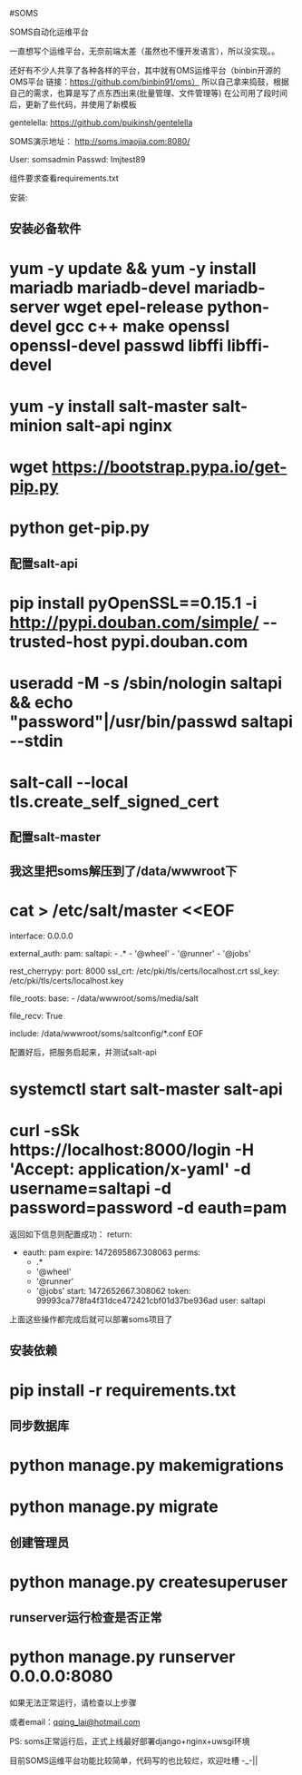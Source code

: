 #SOMS

SOMS自动化运维平台

一直想写个运维平台，无奈前端太差（虽然也不懂开发语言），所以没实现。。

还好有不少人共享了各种各样的平台，其中就有OMS运维平台（binbin开源的OMS平台 链接：https://github.com/binbin91/oms）
所以自己拿来捣鼓，根据自己的需求，也算是写了点东西出来(批量管理、文件管理等)
在公司用了段时间后，更新了些代码，并使用了新模板

gentelella:
https://github.com/puikinsh/gentelella


SOMS演示地址：
http://soms.imaojia.com:8080/

User: somsadmin
Passwd: Imjtest89

组件要求查看requirements.txt


安装:

## 安装必备软件
# yum -y update && yum -y install mariadb mariadb-devel mariadb-server wget epel-release python-devel gcc c++ make openssl openssl-devel passwd libffi libffi-devel
# yum -y install salt-master salt-minion salt-api nginx
# wget https://bootstrap.pypa.io/get-pip.py
# python get-pip.py

## 配置salt-api
# pip install pyOpenSSL==0.15.1  -i http://pypi.douban.com/simple/ --trusted-host pypi.douban.com
# useradd -M -s /sbin/nologin saltapi && echo "password"|/usr/bin/passwd saltapi --stdin
# salt-call --local tls.create_self_signed_cert

## 配置salt-master
## 我这里把soms解压到了/data/wwwroot下

# cat > /etc/salt/master <<EOF
interface: 0.0.0.0

external_auth:
  pam:
    saltapi:
      - .*
      - '@wheel'
      - '@runner'
      - '@jobs'

rest_cherrypy:
  port: 8000
  ssl_crt: /etc/pki/tls/certs/localhost.crt
  ssl_key: /etc/pki/tls/certs/localhost.key

file_roots:
  base:
    - /data/wwwroot/soms/media/salt

file_recv: True

include: /data/wwwroot/soms/saltconfig/*.conf
EOF

配置好后，把服务启起来，并测试salt-api

# systemctl start salt-master salt-api
# curl -sSk https://localhost:8000/login -H 'Accept: application/x-yaml' -d username=saltapi -d password=password -d eauth=pam

返回如下信息则配置成功：
return:
- eauth: pam
  expire: 1472695867.308063
  perms:
  - .*
  - '@wheel'
  - '@runner'
  - '@jobs'
  start: 1472652667.308062
  token: 99993ca778fa4f31dce472421cbf01d37be936ad
  user: saltapi

上面这些操作都完成后就可以部署soms项目了

## 安装依赖
# pip install -r requirements.txt

## 同步数据库
# python manage.py makemigrations
# python manage.py migrate

## 创建管理员
# python manage.py createsuperuser

## runserver运行检查是否正常
# python manage.py runserver 0.0.0.0:8080

如果无法正常运行，请检查以上步骤

或者email：qqing_lai@hotmail.com

PS:
    soms正常运行后，正式上线最好部署django+nginx+uwsgi环境


目前SOMS运维平台功能比较简单，代码写的也比较烂，欢迎吐槽 -_-||


